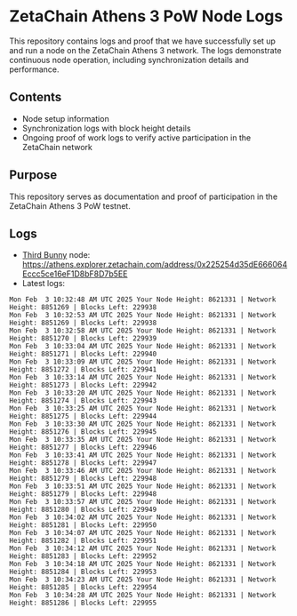 # ZetaChain Athens 3 PoW Node Logs
This repository contains logs and proof that we have successfully set up and run a node on the ZetaChain Athens 3 network. The logs demonstrate continuous node operation, including synchronization details and performance.

## Contents
- Node setup information
- Synchronization logs with block height details
- Ongoing proof of work logs to verify active participation in the ZetaChain network

## Purpose
This repository serves as documentation and proof of participation in the ZetaChain Athens 3 PoW testnet.

## Logs

- [Third Bunny](https://thirdbunny.xyz/) node: https://athens.explorer.zetachain.com/address/0x225254d35dE666064Eccc5ce16eF1D8bF8D7b5EE
- Latest logs:
```
Mon Feb  3 10:32:48 AM UTC 2025 Your Node Height: 8621331 | Network Height: 8851269 | Blocks Left: 229938
Mon Feb  3 10:32:53 AM UTC 2025 Your Node Height: 8621331 | Network Height: 8851269 | Blocks Left: 229938
Mon Feb  3 10:32:58 AM UTC 2025 Your Node Height: 8621331 | Network Height: 8851270 | Blocks Left: 229939
Mon Feb  3 10:33:04 AM UTC 2025 Your Node Height: 8621331 | Network Height: 8851271 | Blocks Left: 229940
Mon Feb  3 10:33:09 AM UTC 2025 Your Node Height: 8621331 | Network Height: 8851272 | Blocks Left: 229941
Mon Feb  3 10:33:14 AM UTC 2025 Your Node Height: 8621331 | Network Height: 8851273 | Blocks Left: 229942
Mon Feb  3 10:33:20 AM UTC 2025 Your Node Height: 8621331 | Network Height: 8851274 | Blocks Left: 229943
Mon Feb  3 10:33:25 AM UTC 2025 Your Node Height: 8621331 | Network Height: 8851275 | Blocks Left: 229944
Mon Feb  3 10:33:30 AM UTC 2025 Your Node Height: 8621331 | Network Height: 8851276 | Blocks Left: 229945
Mon Feb  3 10:33:35 AM UTC 2025 Your Node Height: 8621331 | Network Height: 8851277 | Blocks Left: 229946
Mon Feb  3 10:33:41 AM UTC 2025 Your Node Height: 8621331 | Network Height: 8851278 | Blocks Left: 229947
Mon Feb  3 10:33:46 AM UTC 2025 Your Node Height: 8621331 | Network Height: 8851279 | Blocks Left: 229948
Mon Feb  3 10:33:51 AM UTC 2025 Your Node Height: 8621331 | Network Height: 8851279 | Blocks Left: 229948
Mon Feb  3 10:33:57 AM UTC 2025 Your Node Height: 8621331 | Network Height: 8851280 | Blocks Left: 229949
Mon Feb  3 10:34:02 AM UTC 2025 Your Node Height: 8621331 | Network Height: 8851281 | Blocks Left: 229950
Mon Feb  3 10:34:07 AM UTC 2025 Your Node Height: 8621331 | Network Height: 8851282 | Blocks Left: 229951
Mon Feb  3 10:34:12 AM UTC 2025 Your Node Height: 8621331 | Network Height: 8851283 | Blocks Left: 229952
Mon Feb  3 10:34:18 AM UTC 2025 Your Node Height: 8621331 | Network Height: 8851284 | Blocks Left: 229953
Mon Feb  3 10:34:23 AM UTC 2025 Your Node Height: 8621331 | Network Height: 8851285 | Blocks Left: 229954
Mon Feb  3 10:34:28 AM UTC 2025 Your Node Height: 8621331 | Network Height: 8851286 | Blocks Left: 229955
```
